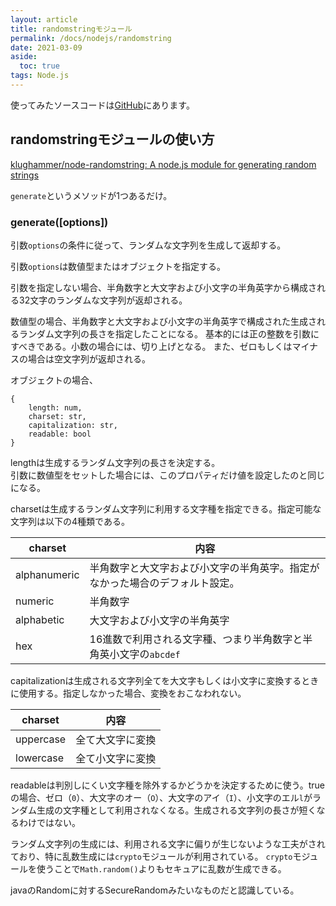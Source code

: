 ```yaml
---
layout: article
title: randomstringモジュール
permalink: /docs/nodejs/randomstring
date: 2021-03-09
aside:
  toc: true
tags: Node.js
---
```


使ってみたソースコードは[GitHub](https://github.com/s1r-J/nodejs-module-labo/tree/main/randomstring)にあります。

## randomstringモジュールの使い方

[klughammer/node-randomstring: A node.js module for generating random strings](https://github.com/klughammer/node-randomstring)

`generate`というメソッドが1つあるだけ。

### generate([options])

引数`options`の条件に従って、ランダムな文字列を生成して返却する。

引数`options`は数値型またはオブジェクトを指定する。

引数を指定しない場合、半角数字と大文字および小文字の半角英字から構成される32文字のランダムな文字列が返却される。

数値型の場合、半角数字と大文字および小文字の半角英字で構成された生成されるランダム文字列の長さを指定したことになる。
基本的には正の整数を引数にすべきである。小数の場合には、切り上げとなる。
また、ゼロもしくはマイナスの場合は空文字列が返却される。

オブジェクトの場合、

```
{
    length: num,
    charset: str,
    capitalization: str,
    readable: bool
}
```

lengthは生成するランダム文字列の長さを決定する。  
引数に数値型をセットした場合には、このプロパティだけ値を設定したのと同じになる。

charsetは生成するランダム文字列に利用する文字種を指定できる。指定可能な文字列は以下の4種類である。

| charset | 内容 |
| -- | -- |
| alphanumeric | 半角数字と大文字および小文字の半角英字。指定がなかった場合のデフォルト設定。 |
| numeric | 半角数字 |
| alphabetic | 大文字および小文字の半角英字 |
| hex | 16進数で利用される文字種、つまり半角数字と半角英小文字の`abcdef` |

capitalizationは生成される文字列全てを大文字もしくは小文字に変換するときに使用する。指定しなかった場合、変換をおこなわれない。

| charset | 内容 |
| -- | -- |
| uppercase | 全て大文字に変換 |
| lowercase | 全て小文字に変換 |


readableは判別しにくい文字種を除外するかどうかを決定するために使う。trueの場合、ゼロ（`0`）、大文字のオー（`O`）、大文字のアイ（`I`）、小文字のエル`l`がランダム生成の文字種として利用されなくなる。生成される文字列の長さが短くなるわけではない。

ランダム文字列の生成には、利用される文字に偏りが生じないような工夫がされており、特に乱数生成には`crypto`モジュールが利用されている。
`crypto`モジュールを使うことで`Math.random()`よりもセキュアに乱数が生成できる。

javaのRandomに対するSecureRandomみたいなものだと認識している。
